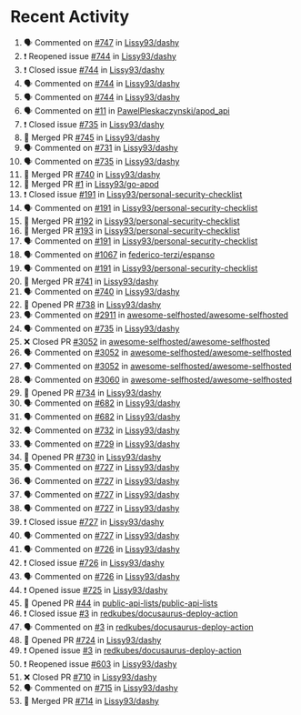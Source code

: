 # Recent Activity

<!--START_SECTION:activity-->
1. 🗣 Commented on [#747](https://github.com/Lissy93/dashy/issues/747) in [Lissy93/dashy](https://github.com/Lissy93/dashy)
2. ❗️ Reopened issue [#744](https://github.com/Lissy93/dashy/issues/744) in [Lissy93/dashy](https://github.com/Lissy93/dashy)
3. ❗️ Closed issue [#744](https://github.com/Lissy93/dashy/issues/744) in [Lissy93/dashy](https://github.com/Lissy93/dashy)
4. 🗣 Commented on [#744](https://github.com/Lissy93/dashy/issues/744) in [Lissy93/dashy](https://github.com/Lissy93/dashy)
5. 🗣 Commented on [#744](https://github.com/Lissy93/dashy/issues/744) in [Lissy93/dashy](https://github.com/Lissy93/dashy)
6. 🗣 Commented on [#11](https://github.com/PawelPleskaczynski/apod_api/issues/11) in [PawelPleskaczynski/apod_api](https://github.com/PawelPleskaczynski/apod_api)
7. ❗️ Closed issue [#735](https://github.com/Lissy93/dashy/issues/735) in [Lissy93/dashy](https://github.com/Lissy93/dashy)
8. 🎉 Merged PR [#745](https://github.com/Lissy93/dashy/pull/745) in [Lissy93/dashy](https://github.com/Lissy93/dashy)
9. 🗣 Commented on [#731](https://github.com/Lissy93/dashy/issues/731) in [Lissy93/dashy](https://github.com/Lissy93/dashy)
10. 🗣 Commented on [#735](https://github.com/Lissy93/dashy/issues/735) in [Lissy93/dashy](https://github.com/Lissy93/dashy)
11. 🎉 Merged PR [#740](https://github.com/Lissy93/dashy/pull/740) in [Lissy93/dashy](https://github.com/Lissy93/dashy)
12. 🎉 Merged PR [#1](https://github.com/Lissy93/go-apod/pull/1) in [Lissy93/go-apod](https://github.com/Lissy93/go-apod)
13. ❗️ Closed issue [#191](https://github.com/Lissy93/personal-security-checklist/issues/191) in [Lissy93/personal-security-checklist](https://github.com/Lissy93/personal-security-checklist)
14. 🗣 Commented on [#191](https://github.com/Lissy93/personal-security-checklist/issues/191) in [Lissy93/personal-security-checklist](https://github.com/Lissy93/personal-security-checklist)
15. 🎉 Merged PR [#192](https://github.com/Lissy93/personal-security-checklist/pull/192) in [Lissy93/personal-security-checklist](https://github.com/Lissy93/personal-security-checklist)
16. 🎉 Merged PR [#193](https://github.com/Lissy93/personal-security-checklist/pull/193) in [Lissy93/personal-security-checklist](https://github.com/Lissy93/personal-security-checklist)
17. 🗣 Commented on [#191](https://github.com/Lissy93/personal-security-checklist/issues/191) in [Lissy93/personal-security-checklist](https://github.com/Lissy93/personal-security-checklist)
18. 🗣 Commented on [#1067](https://github.com/federico-terzi/espanso/issues/1067) in [federico-terzi/espanso](https://github.com/federico-terzi/espanso)
19. 🗣 Commented on [#191](https://github.com/Lissy93/personal-security-checklist/issues/191) in [Lissy93/personal-security-checklist](https://github.com/Lissy93/personal-security-checklist)
20. 🎉 Merged PR [#741](https://github.com/Lissy93/dashy/pull/741) in [Lissy93/dashy](https://github.com/Lissy93/dashy)
21. 🗣 Commented on [#740](https://github.com/Lissy93/dashy/issues/740) in [Lissy93/dashy](https://github.com/Lissy93/dashy)
22. 💪 Opened PR [#738](https://github.com/Lissy93/dashy/pull/738) in [Lissy93/dashy](https://github.com/Lissy93/dashy)
23. 🗣 Commented on [#2911](https://github.com/awesome-selfhosted/awesome-selfhosted/issues/2911) in [awesome-selfhosted/awesome-selfhosted](https://github.com/awesome-selfhosted/awesome-selfhosted)
24. 🗣 Commented on [#735](https://github.com/Lissy93/dashy/issues/735) in [Lissy93/dashy](https://github.com/Lissy93/dashy)
25. ❌ Closed PR [#3052](https://github.com/awesome-selfhosted/awesome-selfhosted/pull/3052) in [awesome-selfhosted/awesome-selfhosted](https://github.com/awesome-selfhosted/awesome-selfhosted)
26. 🗣 Commented on [#3052](https://github.com/awesome-selfhosted/awesome-selfhosted/issues/3052) in [awesome-selfhosted/awesome-selfhosted](https://github.com/awesome-selfhosted/awesome-selfhosted)
27. 🗣 Commented on [#3052](https://github.com/awesome-selfhosted/awesome-selfhosted/issues/3052) in [awesome-selfhosted/awesome-selfhosted](https://github.com/awesome-selfhosted/awesome-selfhosted)
28. 🗣 Commented on [#3060](https://github.com/awesome-selfhosted/awesome-selfhosted/issues/3060) in [awesome-selfhosted/awesome-selfhosted](https://github.com/awesome-selfhosted/awesome-selfhosted)
29. 💪 Opened PR [#734](https://github.com/Lissy93/dashy/pull/734) in [Lissy93/dashy](https://github.com/Lissy93/dashy)
30. 🗣 Commented on [#682](https://github.com/Lissy93/dashy/issues/682) in [Lissy93/dashy](https://github.com/Lissy93/dashy)
31. 🗣 Commented on [#682](https://github.com/Lissy93/dashy/issues/682) in [Lissy93/dashy](https://github.com/Lissy93/dashy)
32. 🗣 Commented on [#732](https://github.com/Lissy93/dashy/issues/732) in [Lissy93/dashy](https://github.com/Lissy93/dashy)
33. 🗣 Commented on [#729](https://github.com/Lissy93/dashy/issues/729) in [Lissy93/dashy](https://github.com/Lissy93/dashy)
34. 💪 Opened PR [#730](https://github.com/Lissy93/dashy/pull/730) in [Lissy93/dashy](https://github.com/Lissy93/dashy)
35. 🗣 Commented on [#727](https://github.com/Lissy93/dashy/issues/727) in [Lissy93/dashy](https://github.com/Lissy93/dashy)
36. 🗣 Commented on [#727](https://github.com/Lissy93/dashy/issues/727) in [Lissy93/dashy](https://github.com/Lissy93/dashy)
37. 🗣 Commented on [#727](https://github.com/Lissy93/dashy/issues/727) in [Lissy93/dashy](https://github.com/Lissy93/dashy)
38. 🗣 Commented on [#727](https://github.com/Lissy93/dashy/issues/727) in [Lissy93/dashy](https://github.com/Lissy93/dashy)
39. ❗️ Closed issue [#727](https://github.com/Lissy93/dashy/issues/727) in [Lissy93/dashy](https://github.com/Lissy93/dashy)
40. 🗣 Commented on [#727](https://github.com/Lissy93/dashy/issues/727) in [Lissy93/dashy](https://github.com/Lissy93/dashy)
41. 🗣 Commented on [#726](https://github.com/Lissy93/dashy/issues/726) in [Lissy93/dashy](https://github.com/Lissy93/dashy)
42. ❗️ Closed issue [#726](https://github.com/Lissy93/dashy/issues/726) in [Lissy93/dashy](https://github.com/Lissy93/dashy)
43. 🗣 Commented on [#726](https://github.com/Lissy93/dashy/issues/726) in [Lissy93/dashy](https://github.com/Lissy93/dashy)
44. ❗️ Opened issue [#725](https://github.com/Lissy93/dashy/issues/725) in [Lissy93/dashy](https://github.com/Lissy93/dashy)
45. 💪 Opened PR [#44](https://github.com/public-api-lists/public-api-lists/pull/44) in [public-api-lists/public-api-lists](https://github.com/public-api-lists/public-api-lists)
46. ❗️ Closed issue [#3](https://github.com/redkubes/docusaurus-deploy-action/issues/3) in [redkubes/docusaurus-deploy-action](https://github.com/redkubes/docusaurus-deploy-action)
47. 🗣 Commented on [#3](https://github.com/redkubes/docusaurus-deploy-action/issues/3) in [redkubes/docusaurus-deploy-action](https://github.com/redkubes/docusaurus-deploy-action)
48. 💪 Opened PR [#724](https://github.com/Lissy93/dashy/pull/724) in [Lissy93/dashy](https://github.com/Lissy93/dashy)
49. ❗️ Opened issue [#3](https://github.com/redkubes/docusaurus-deploy-action/issues/3) in [redkubes/docusaurus-deploy-action](https://github.com/redkubes/docusaurus-deploy-action)
50. ❗️ Reopened issue [#603](https://github.com/Lissy93/dashy/issues/603) in [Lissy93/dashy](https://github.com/Lissy93/dashy)
51. ❌ Closed PR [#710](https://github.com/Lissy93/dashy/pull/710) in [Lissy93/dashy](https://github.com/Lissy93/dashy)
52. 🗣 Commented on [#715](https://github.com/Lissy93/dashy/issues/715) in [Lissy93/dashy](https://github.com/Lissy93/dashy)
53. 🎉 Merged PR [#714](https://github.com/Lissy93/dashy/pull/714) in [Lissy93/dashy](https://github.com/Lissy93/dashy)
<!--END_SECTION:activity-->
